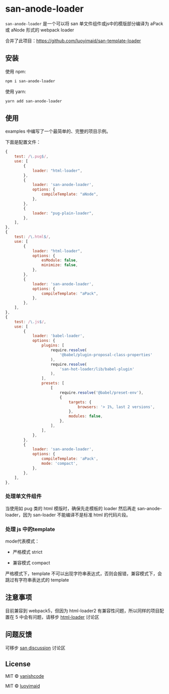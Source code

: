 # san-anode-loader

`san-anode-loader` 是一个可以将 san 单文件组件或js中的模版部分编译为 aPack 或 aNode 形式的 webpack loader

合并了此项目：<https://github.com/luoyimaid/san-template-loader>

## 安装

使用 npm:

```bash
npm i san-anode-loader
```

使用 yarn:

```bash
yarn add san-anode-loader
```

## 使用

examples 中编写了一个最简单的、完整的项目示例。

下面是配置文件：

```js
{
    test: /\.pug$/,
    use: [
        {
            loader: "html-loader",
        },
        {
            loader: 'san-anode-loader',
            options: {
                compileTemplate: "aNode",
            },
        },
        {
            loader: "pug-plain-loader",
        },
    ],
},
{
    test: /\.html$/,
    use: [
        {
            loader: "html-loader",
            options: {
                esModule: false,
                minimize: false,
            },
        },
        {
            loader: 'san-anode-loader',
            options: {
                compileTemplate: "aPack",
            },
        },
    ],
},
{
    test: /\.js$/,
    use: [
        {
            loader: 'babel-loader',
            options: {
                plugins: [
                    require.resolve(
                        '@babel/plugin-proposal-class-properties'
                    ),
                    require.resolve(
                        'san-hot-loader/lib/babel-plugin'
                    ),
                ],
                presets: [
                    [
                        require.resolve('@babel/preset-env'),
                        {
                            targets: {
                                browsers: '> 1%, last 2 versions',
                            },
                            modules: false,
                        },
                    ],
                ],
            },
        },
        {
            loader: 'san-anode-loader',
            options: {
                compileTemplate: 'aPack',
                mode: 'compact',
            },
        },
    ],
},
```

### 处理单文件组件

当使用如 pug 类的 html 模版时，确保先走模板的 loader 然后再走 san-anode-loader，因为 san-loader 不能编译不是标准 html 的代码片段。

### 处理 js 中的template

mode代表模式：

- 严格模式 strict

- 兼容模式 compact

严格模式下，template 不可以出现字符串表达式，否则会报错，兼容模式下，会跳过有字符串表达式的 template

## 注意事项

目前兼容到 webpack5，但因为 html-loader2 有兼容性问题，所以同样的项目配置在 5 中会有问题，请移步 [html-loader](https://github.com/webpack-contrib/html-loader) 讨论区

## 问题反馈

可移步 [san discussion](https://github.com/baidu/san/discussions) 讨论区

## License

MIT &copy; [vanishcode](https://github.com/vanishcode)

MIT &copy; [luoyimaid](https://github.com/luoyimaid)
